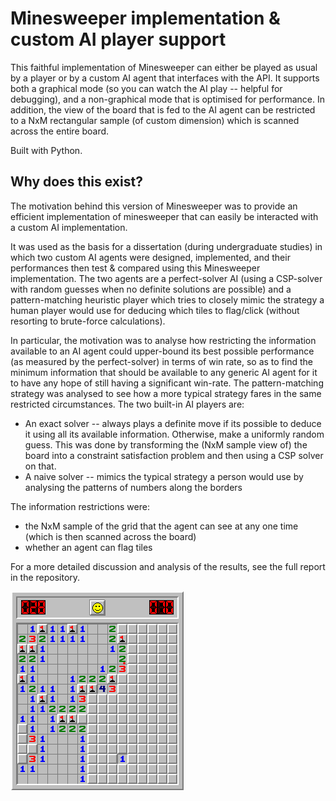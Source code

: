 # Minesweeper implementation & custom AI player support

This faithful implementation of Minesweeper can either be played as usual by a player or by a custom AI agent that interfaces with the API. It supports both a graphical mode (so you can watch the AI play -- helpful for debugging), and a non-graphical mode that is optimised for performance.
In addition, the view of the board that is fed to the AI agent can be restricted to a NxM rectangular sample (of custom dimension) which is scanned across the entire board.

Built with Python.


## Why does this exist?
The motivation behind this version of Minesweeper was to provide an efficient implementation of minesweeper that can easily be interacted with a custom AI implementation.

It was used as the basis for a dissertation (during undergraduate studies) in which two custom AI agents were designed, implemented, and their performances then test & compared using this Minesweeper implementation. The two agents are a perfect-solver AI (using a CSP-solver with random guesses when no definite solutions are possible) and a pattern-matching heuristic player which tries to closely mimic the strategy a human player would use for deducing which tiles to flag/click (without resorting to brute-force calculations).

In particular, the motivation was to analyse how restricting the information available to an AI agent could upper-bound its best possible performance (as measured by the perfect-solver) in terms of win rate, so as to find the minimum information that should be available to any generic AI agent for it to have any hope of still having a significant win-rate. The pattern-matching strategy was analysed to see how a more typical strategy fares in the same restricted circumstances.
The two built-in AI players are:
- An exact solver -- always plays a definite move if its possible to deduce it using all its available information. Otherwise, make a uniformly random guess. This was done by transforming the (NxM sample view of) the board into a constraint satisfaction problem and then using a CSP solver on that.
- A naive solver -- mimics the typical strategy a person would use by analysing the patterns of numbers along the borders

The information restrictions were:
- the NxM sample of the grid that the agent can see at any one time (which is then scanned across the board)
- whether an agent can flag tiles

For a more detailed discussion and analysis of the results, see the full report in the repository.

![](minesweeper-demo.png)
